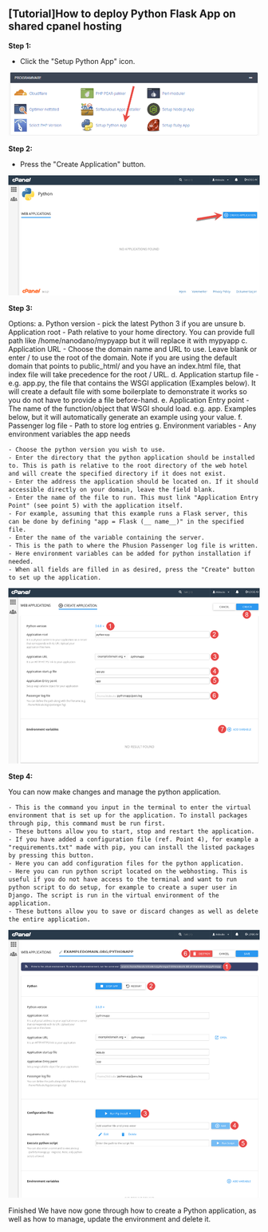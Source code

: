 ## [Tutorial]How to deploy Python Flask App on shared cpanel hosting

**Step 1:**

- Click the "Setup Python App" icon.

![python flask app on shard cpanel hosting hosting step 1](images/create-python-app-cpanel-01.png)

**Step 2:**

- Press the "Create Application" button.

![python flask app on shard cpanel hosting hosting step 2](images/create-python-app-cpanel-02.png)

**Step 3:**

Options:
    a. Python version - pick the latest Python 3 if you are unsure
    b. Application root - Path relative to your home directory. You can provide full path like /home/nanodano/mypyapp but it will replace it with mypyapp
    c. Application URL - Choose the domain name and URL to use. Leave blank or enter / to use the root of the domain. Note if you are using the default domain that points to public_html/ and you have an index.html file, that index file will take precedence for the root / URL.
    d. Application startup file - e.g. app.py, the file that contains the WSGI application (Examples below). It will create a default file with some boilerplate to demonstrate it works so you do not have to provide a file before-hand.
    e. Application Entry point - The name of the function/object that WSGI should load. e.g. app. Examples below, but it will automatically generate an example using your value.
    f. Passenger log file - Path to store log entries
    g. Environment variables - Any environment variables the app needs


    - Choose the python version you wish to use.
    - Enter the directory that the python application should be installed to. This is path is relative to the root directory of the web hotel and will create the specified directory if it does not exist.
    - Enter the address the application should be located on. If it should accessible directly on your domain, leave the field blank.
    - Enter the name of the file to run. This must link "Application Entry Point" (see point 5) with the application itself.
    - For example, assuming that this example runs a Flask server, this can be done by defining "app = Flask (__ name__)" in the specified file.
    - Enter the name of the variable containing the server.
    - This is the path to where the Phusion Passenger log file is written.
    - Here environment variables can be added for python installation if needed.
    - When all fields are filled in as desired, press the "Create" button to set up the application.


![python flask app on shard cpanel hosting hosting step 2](images/create-python-app-cpanel-03.png)



**Step 4:**

You can now make changes and manage the python application.

    - This is the command you input in the terminal to enter the virtual environment that is set up for the application. To install packages through pip, this command must be run first.
    - These buttons allow you to start, stop and restart the application.
    - If you have added a configuration file (ref. Point 4), for example a "requirements.txt" made with pip, you can install the listed packages by pressing this button.
    - Here you can add configuration files for the python application.
    - Here you can run python script located on the webhosting. This is useful if you do not have access to the terminal and want to run python script to do setup, for example to create a super user in Django. The script is run in the virtual environment of the application.
    - These buttons allow you to save or discard changes as well as delete the entire application.

![python flask app on shard cpanel hosting hosting step 4](images/create-python-app-cpanel-04.png)



Finished
We have now gone through how to create a Python application, as well as how to manage, update the environment and delete it.